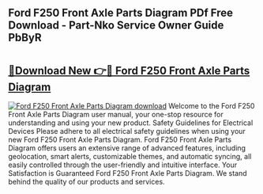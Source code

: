 ## Ford F250 Front Axle Parts Diagram PDf Free Download - Part-Nko Service Owner Guide PbByR

# <h2><a href="http://dfs8edj.blite.top/?on=Ford+F250+Front+Axle+Parts+Diagram">🔗Download New 👉🔴 Ford F250 Front Axle Parts Diagram</a></h2>

[![Ford F250 Front Axle Parts Diagram download](https://i.imgur.com/lujVjoI.png)](http://dfs8edj.blite.top/?on=Ford+F250+Front+Axle+Parts+Diagram)
Welcome to the Ford F250 Front Axle Parts Diagram user manual, your one-stop resource for understanding and using your new product. Safety Guidelines for Electrical Devices Please adhere to all electrical safety guidelines when using your new Ford F250 Front Axle Parts Diagram. Ford F250 Front Axle Parts Diagram offers users an extensive range of advanced features, including geolocation, smart alerts, customizable themes, and automatic syncing, all easily controlled through the user-friendly and intuitive interface. Your Satisfaction is Guaranteed Ford F250 Front Axle Parts Diagram. We stand behind the quality of our products and services.
